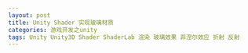 ```yaml
---
layout: post
title: Unity Shader 实现玻璃材质
categories: 游戏开发之unity
tags: Unity Unity3D Shader ShaderLab 渲染 玻璃效果 菲涅尔效应 折射 反射 
---
```


